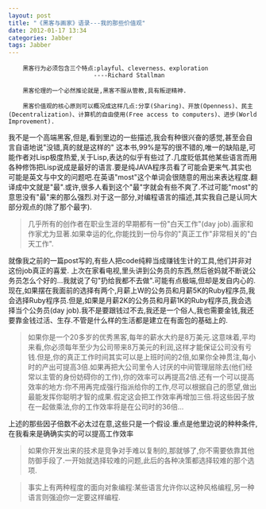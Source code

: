 ```yaml
---
layout: post
title: "《黑客与画家》语录---我的那些价值观"
date: 2012-01-17 13:34
categories: Jabber
tags: Jabber
---
```

<!--more-->


		黑客行为必须包含三个特点:playful、cleverness、exploration
							----Richard Stallman

		黑客伦理的一个必然推论就是,黑客不服从管教,具有叛逆精神.

		黑客价值观的核心原则可以概况成这样几点:分享(Sharing)、开放(Openness)、民主(Decentralization)、计算机的自由使用(Free access to computers)、进步(World Improvement).
我不是一个高端黑客,但是,看到里边的一些描述,我会有种很兴奋的感觉,甚至会自言自语地说"没错,真的就是这样的"
这本书,99%是写的很不错的,唯一的缺陷是,可能作者对Lisp极度热爱,关于Lisp,表达的似乎有些过了.几度贬低其他某些语言而用各种修饰把Lisp说成是最好的语言.要是纯JAVA程序员看了可能会更来气.其实也可能是英文与中文的问题吧.在英语"most"这个单词会很随意的用出来表达程度.翻译成中文就是"最".或许,很多人看到这个"最"字就会有些不爽了.不过可能"most"的意思没有"最"来的那么强烈.对于这一部分,对编程语言的描述,其实我自己是认同大部分观点的(除了那个最字).

>几乎所有的创作者在职业生涯的早期都有一份"白天工作"(day job).画家和作家尤为显著.如果幸运的化,你能找到一份与你的"真正工作"非常相关的"白天工作".

就像我之前的一篇post写的,有些人把code纯粹当成赚钱生计的工具,他们并非对这份job真正的喜爱.
上次在家看电视,里头讲到公务员的东西,然后爸妈就不断说公务员怎么个好的...我就说了句"扔给我都不去做".可能有点极端,但却是发自内心的.现在,如果摆在我面前的选择有两个,月薪上W的公务员和月薪5K的Ruby程序员,我会选择Ruby程序员.但是,如果是月薪2K的公务员和月薪1K的Ruby程序员,我会选择当个公务员(day job).我不是要跟钱过不去,我还是一个俗人,我也需要金钱,我还要靠金钱过活、生存.不管是什么样的生活都是建立在有面包的基础上的.

>如果你是一个20多岁的优秀黑客,每年的薪水大约是8万美元.这意味着,平均来看,你必须每年至少为公司带来8万美元的利润,这样才能保证公司没有亏钱.但是,你的真正工作时间其实可以是上班时间的2倍,如果你全神贯注,每小时的产出可提高3倍.如果再把大公司里令人讨厌的中间管理层除去(他们经常以主管的身份妨碍你的工作),你的效率可以再提高2倍.还有一个可以提高效率的地方:你不用再完成强行指派给你的工作,尽可以根据自己的愿望,做出最能发挥你聪明才智的成果.假定这会把工作效率再增加三倍.将这些因子放在一起做乘法,你的工作效率将是在公司时的36倍...

上述的那些因子倍数不必太过在意,这些只是一个假设.重点是他里边说的种种条件,在我看来是确确实实的可以提高工作效率

>如果你开发出来的技术是竞争对手难以复制的,那就够了,你不需要依靠其他防御手段了.一开始就选择较难的问题,此后的各种决策都选择较难的那个选项.

>事实上有两种程度的面向对象编程:某些语言允许你以这种风格编程,另一种语言则强迫你一定要这样编程.